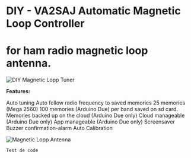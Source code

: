 # DIY - VA2SAJ Automatic Magnetic Loop Controller

# for ham radio magnetic loop antenna.

![DIY Magnetic Lopp Tuner](https://s3.amazonaws.com/files.qrz.com/j/va2saj/IMG_20190913_215805.jpg)

**Features:**

Auto tuning
Auto follow radio frequency to saved memories
25 memories (Mega 2560) 100 memories (Arduino Due) per band saved on sd card.
Memories backed up on the cloud (Arduino Due only)
Cloud manageable (Arduino Due only)
App manageable (Arduino Due only)
Screensaver
Buzzer confirmation-alarm
Auto Calibration


![Magnetic Lopp Antenna](https://s3.amazonaws.com/files.qrz.com/j/va2saj/IMG_20190805_194314.jpg)

`Test de code `
